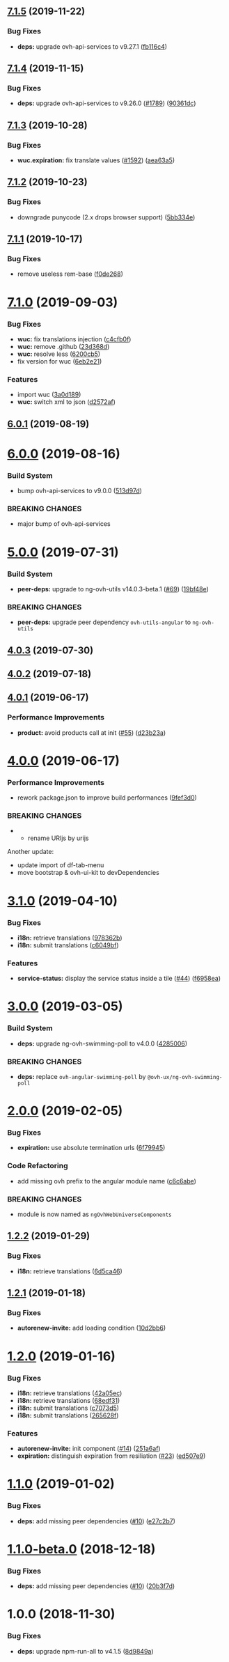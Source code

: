 ## [7.1.5](https://github.com/ovh/manager/compare/@ovh-ux/ng-ovh-web-universe-components@7.1.4...@ovh-ux/ng-ovh-web-universe-components@7.1.5) (2019-11-22)


### Bug Fixes

* **deps:** upgrade ovh-api-services to v9.27.1 ([fb116c4](https://github.com/ovh/manager/commit/fb116c4a0e9085c71e8fe1266b818f3464e5bc94))



## [7.1.4](https://github.com/ovh/manager/compare/@ovh-ux/ng-ovh-web-universe-components@7.1.3...@ovh-ux/ng-ovh-web-universe-components@7.1.4) (2019-11-15)


### Bug Fixes

* **deps:** upgrade ovh-api-services to v9.26.0 ([#1789](https://github.com/ovh/manager/issues/1789)) ([90361dc](https://github.com/ovh/manager/commit/90361dc945014853db1cf4535e2d5b89b67efbea))



## [7.1.3](https://github.com/ovh/manager/compare/@ovh-ux/ng-ovh-web-universe-components@7.1.2...@ovh-ux/ng-ovh-web-universe-components@7.1.3) (2019-10-28)


### Bug Fixes

* **wuc.expiration:** fix translate values ([#1592](https://github.com/ovh/manager/issues/1592)) ([aea63a5](https://github.com/ovh/manager/commit/aea63a5088fffa6f7b31a851b70c0938e86dc6a9))



## [7.1.2](https://github.com/ovh-ux/manager/compare/@ovh-ux/ng-ovh-web-universe-components@7.1.1...@ovh-ux/ng-ovh-web-universe-components@7.1.2) (2019-10-23)


### Bug Fixes

* downgrade punycode (2.x drops browser support) ([5bb334e](https://github.com/ovh-ux/manager/commit/5bb334e798d0538e85fa9539e4f5805cd83118ac))



## [7.1.1](https://github.com/ovh-ux/manager/compare/@ovh-ux/ng-ovh-web-universe-components@7.1.0...@ovh-ux/ng-ovh-web-universe-components@7.1.1) (2019-10-17)


### Bug Fixes

* remove useless rem-base ([f0de268](https://github.com/ovh-ux/manager/commit/f0de268))



# [7.1.0](https://github.com/ovh-ux/manager/compare/@ovh-ux/ng-ovh-web-universe-components@7.0.0...@ovh-ux/ng-ovh-web-universe-components@7.1.0) (2019-09-03)


### Bug Fixes

* **wuc:** fix translations injection ([c4cfb0f](https://github.com/ovh-ux/manager/commit/c4cfb0f))
* **wuc:** remove .github ([23d368d](https://github.com/ovh-ux/manager/commit/23d368d))
* **wuc:** resolve less ([6200cb5](https://github.com/ovh-ux/manager/commit/6200cb5))
* fix version for wuc ([6eb2e21](https://github.com/ovh-ux/manager/commit/6eb2e21))


### Features

* import wuc ([3a0d189](https://github.com/ovh-ux/manager/commit/3a0d189))
* **wuc:** switch xml to json ([d2572af](https://github.com/ovh-ux/manager/commit/d2572af))



## [6.0.1](https://github.com/ovh-ux/ng-ovh-web-universe-components/compare/v6.0.0...v6.0.1) (2019-08-19)



# [6.0.0](https://github.com/ovh-ux/ng-ovh-web-universe-components/compare/v5.0.0...v6.0.0) (2019-08-16)


### Build System

* bump ovh-api-services to v9.0.0 ([513d97d](https://github.com/ovh-ux/ng-ovh-web-universe-components/commit/513d97d))


### BREAKING CHANGES

* major bump of ovh-api-services



# [5.0.0](https://github.com/ovh-ux/ng-ovh-web-universe-components/compare/v4.0.3...v5.0.0) (2019-07-31)


### Build System

* **peer-deps:** upgrade to ng-ovh-utils v14.0.3-beta.1 ([#69](https://github.com/ovh-ux/ng-ovh-web-universe-components/issues/69)) ([19bf48e](https://github.com/ovh-ux/ng-ovh-web-universe-components/commit/19bf48e))


### BREAKING CHANGES

* **peer-deps:** upgrade peer dependency `ovh-utils-angular` to `ng-ovh-utils`



## [4.0.3](https://github.com/ovh-ux/ng-ovh-web-universe-components/compare/v4.0.2...v4.0.3) (2019-07-30)



## [4.0.2](https://github.com/ovh-ux/ng-ovh-web-universe-components/compare/v4.0.1...v4.0.2) (2019-07-18)



## [4.0.1](https://github.com/ovh-ux/ng-ovh-web-universe-components/compare/v4.0.0...v4.0.1) (2019-06-17)


### Performance Improvements

* **product:** avoid products call at init ([#55](https://github.com/ovh-ux/ng-ovh-web-universe-components/issues/55)) ([d23b23a](https://github.com/ovh-ux/ng-ovh-web-universe-components/commit/d23b23a))



# [4.0.0](https://github.com/ovh-ux/ng-ovh-web-universe-components/compare/v3.1.0...v4.0.0) (2019-06-17)


### Performance Improvements

* rework package.json to improve build performances ([9fef3d0](https://github.com/ovh-ux/ng-ovh-web-universe-components/commit/9fef3d0))


### BREAKING CHANGES

* * rename URIjs by urijs

Another update:
* update import of df-tab-menu
* move bootstrap & ovh-ui-kit to devDependencies



# [3.1.0](https://github.com/ovh-ux/ng-ovh-web-universe-components/compare/v3.0.0...v3.1.0) (2019-04-10)


### Bug Fixes

* **i18n:** retrieve translations ([978362b](https://github.com/ovh-ux/ng-ovh-web-universe-components/commit/978362b))
* **i18n:** submit translations ([c6049bf](https://github.com/ovh-ux/ng-ovh-web-universe-components/commit/c6049bf))


### Features

* **service-status:** display the service status inside a tile ([#44](https://github.com/ovh-ux/ng-ovh-web-universe-components/issues/44)) ([f6958ea](https://github.com/ovh-ux/ng-ovh-web-universe-components/commit/f6958ea))



# [3.0.0](https://github.com/ovh-ux/ng-ovh-web-universe-components/compare/v2.0.0...v3.0.0) (2019-03-05)


### Build System

* **deps:** upgrade ng-ovh-swimming-poll to v4.0.0 ([4285006](https://github.com/ovh-ux/ng-ovh-web-universe-components/commit/4285006))


### BREAKING CHANGES

* **deps:** replace `ovh-angular-swimming-poll` by `@ovh-ux/ng-ovh-swimming-poll`



# [2.0.0](https://github.com/ovh-ux/ng-ovh-web-universe-components/compare/v1.2.2...v2.0.0) (2019-02-05)


### Bug Fixes

* **expiration:** use absolute termination urls ([6f79945](https://github.com/ovh-ux/ng-ovh-web-universe-components/commit/6f79945))


### Code Refactoring

* add missing ovh prefix to the angular module name ([c6c6abe](https://github.com/ovh-ux/ng-ovh-web-universe-components/commit/c6c6abe))


### BREAKING CHANGES

* module is now named as `ngOvhWebUniverseComponents`



## [1.2.2](https://github.com/ovh-ux/web-universe-components/compare/v1.2.1...v1.2.2) (2019-01-29)


### Bug Fixes

* **i18n:** retrieve translations ([6d5ca46](https://github.com/ovh-ux/web-universe-components/commit/6d5ca46))



## [1.2.1](https://github.com/ovh-ux/web-universe-components/compare/v1.2.0...v1.2.1) (2019-01-18)


### Bug Fixes

* **autorenew-invite:** add loading condition ([10d2bb6](https://github.com/ovh-ux/web-universe-components/commit/10d2bb6))



# [1.2.0](https://github.com/ovh-ux/web-universe-components/compare/v1.1.0...v1.2.0) (2019-01-16)


### Bug Fixes

* **i18n:** retrieve translations ([42a05ec](https://github.com/ovh-ux/web-universe-components/commit/42a05ec))
* **i18n:** retrieve translations ([68edf31](https://github.com/ovh-ux/web-universe-components/commit/68edf31))
* **i18n:** submit translations ([c7073d5](https://github.com/ovh-ux/web-universe-components/commit/c7073d5))
* **i18n:** submit translations ([265628f](https://github.com/ovh-ux/web-universe-components/commit/265628f))


### Features

* **autorenew-invite:** init component ([#14](https://github.com/ovh-ux/web-universe-components/issues/14)) ([251a6af](https://github.com/ovh-ux/web-universe-components/commit/251a6af))
* **expiration:** distinguish expiration from resiliation ([#23](https://github.com/ovh-ux/web-universe-components/issues/23)) ([ed507e9](https://github.com/ovh-ux/web-universe-components/commit/ed507e9))



# [1.1.0](https://github.com/ovh-ux/web-universe-components/compare/v1.1.0-beta.0...v1.1.0) (2019-01-02)


### Bug Fixes

* **deps:** add missing peer dependencies ([#10](https://github.com/ovh-ux/web-universe-components/issues/10)) ([e27c2b7](https://github.com/ovh-ux/web-universe-components/commit/e27c2b7))



# [1.1.0-beta.0](https://github.com/ovh-ux/web-universe-components/compare/v1.0.0...v1.1.0-beta.0) (2018-12-18)


### Bug Fixes

* **deps:** add missing peer dependencies ([#10](https://github.com/ovh-ux/web-universe-components/issues/10)) ([20b3f7d](https://github.com/ovh-ux/web-universe-components/commit/20b3f7d))



# 1.0.0 (2018-11-30)


### Bug Fixes

* **deps:** upgrade npm-run-all to v4.1.5 ([8d9849a](https://github.com/ovh-ux/web-universe-components/commit/8d9849a))



